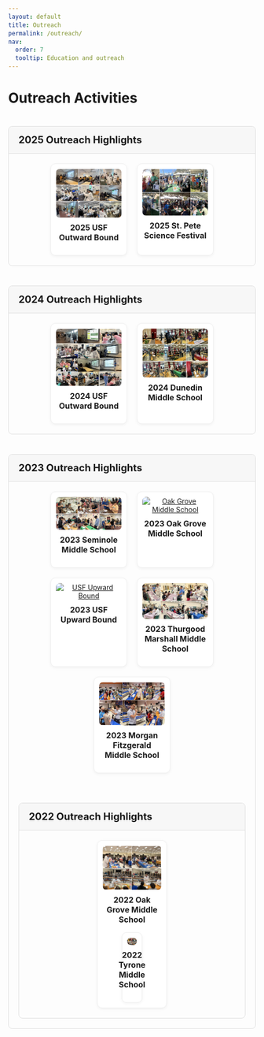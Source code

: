 ```yaml
---
layout: default
title: Outreach
permalink: /outreach/
nav:
  order: 7
  tooltip: Education and outreach
---
```


<!-- STYLES -->
<style>
.media-section {
  margin-top: 40px;
  border: 1px solid #ddd;
  border-radius: 8px;
  overflow: hidden;
}

.media-header {
  font-size: 20px;
  font-weight: bold;
  background-color: #f7f7f7;
  padding: 15px 20px;
  cursor: pointer;
  border-bottom: 1px solid #ddd;
}

.media-grid {
  display: flex;
  flex-wrap: wrap;
  gap: 20px;
  padding: 20px;
  justify-content: center;
}

.media-item {
  display: flex;
  flex-direction: column;
  align-items: center;
  flex: 1 1 calc(33.333% - 20px);
  max-width: calc(33.333% - 20px);
  border: 1px solid #eee;
  padding: 10px;
  border-radius: 10px;
  box-shadow: 0 2px 6px rgba(0,0,0,0.05);
  background-color: #fff;
  text-align: center;
}

@media (max-width: 768px) {
  .media-item {
    flex: 1 1 calc(50% - 20px);
    max-width: calc(50% - 20px);
  }
}

@media (max-width: 480px) {
  .media-item {
    flex: 1 1 100%;
    max-width: 100%;
  }
}

.media-item img,
.media-item video {
  max-width: 100%;
  height: auto;
  border-radius: 8px;
  display: block;
  margin: 0 auto;
}

.media-item h3 {
  margin-top: 10px;
  font-size: 16px;
}
</style>

<!-- LIGHTBOX2 SUPPORT -->
<link href="https://cdn.jsdelivr.net/npm/lightbox2@2/dist/css/lightbox.min.css" rel="stylesheet">
<script src="https://cdn.jsdelivr.net/npm/lightbox2@2/dist/js/lightbox-plus-jquery.min.js"></script>

<!-- TOGGLE SCRIPT -->
<script>
document.addEventListener("DOMContentLoaded", function () {
  const headers = document.querySelectorAll(".media-header");
  headers.forEach(header => {
    header.addEventListener("click", function () {
      const content = this.nextElementSibling;
      content.style.display = content.style.display === "none" ? "flex" : "none";
    });
  });
});
</script>

<h1>Outreach Activities</h1>

<!-- 2025 -->
<div class="media-section">
  <div class="media-header">2025 Outreach Highlights</div>
  <div class="media-grid">
    <div class="media-item">
      <a href="/assets/media/2025.07.07.png" data-lightbox="group-2025" data-title="2025-07.07">
        <img src="/assets/media/2025.07.07.png" alt="USF Outward Bound" loading="lazy">
      </a>
      <h3>2025 USF Outward Bound</h3>
    </div>
    <div class="media-item">
      <a href="/assets/media/2025.02.08.png" data-lightbox="group-2025" data-title="St. Pete Science Festival">
        <img src="/assets/media/2025.02.08.png" alt="St. Pete Science Festival" loading="lazy">
      </a>
      <h3>2025 St. Pete Science Festival</h3>
    </div>
  </div>
</div>

<!-- 2024 -->
<div class="media-section">
  <div class="media-header">2024 Outreach Highlights</div>
  <div class="media-grid">
    <div class="media-item">
      <a href="/assets/media/2024.07.01.png" data-lightbox="group-2024" data-title="USF Outward Bound">
        <img src="/assets/media/2024.07.01.png" alt="USF Outward Bound" loading="lazy">
      </a>
      <h3>2024 USF Outward Bound</h3>
    </div>
    <div class="media-item">
      <a href="/assets/media/2024.04.05.png" data-lightbox="group-2024" data-title="Dunedin Middle School">
        <img src="/assets/media/2024.04.05.png" alt="Dunedin Middle School" loading="lazy">
      </a>
      <h3>2024 Dunedin Middle School</h3>
    </div>
  </div>
</div>

<!-- 2023 -->
<div class="media-section">
  <div class="media-header">2023 Outreach Highlights</div>
  <div class="media-grid">
    <div class="media-item">
      <a href="/assets/media/2023.11.17.png" data-lightbox="group-2023" data-title="Seminole Middle School">
        <img src="/assets/media/2023.11.17.png" alt="Seminole Middle School" loading="lazy">
      </a>
      <h3>2023 Seminole Middle School</h3>
    </div>
    <div class="media-item">
      <a href="/assets/media/2023.10.27.png" data-lightbox="group-2023" data-title="Oak Grove Middle School">
        <img src="/assets/media/2023.10.27.png" alt="Oak Grove Middle School" loading="lazy">
      </a>
      <h3>2023 Oak Grove Middle School</h3>
    </div>
    <div class="media-item">
      <a href="/assets/media/07.05.2023.png" data-lightbox="group-2023" data-title="USF Upward Bound">
        <img src="/assets/media/07.05.2023.png" alt="USF Upward Bound" loading="lazy">
      </a>
      <h3>2023 USF Upward Bound</h3>
    </div>
    <div class="media-item">
      <a href="/assets/media/2023.3.31.png" data-lightbox="group-2023" data-title="Thurgood Marshall Middle School">
        <img src="/assets/media/2023.3.31.png" alt="Thurgood Marshall Middle School" loading="lazy">
      </a>
      <h3>2023 Thurgood Marshall Middle School</h3>
    </div>
    <div class="media-item">
      <a href="/assets/media/2023.02.24.png" data-lightbox="group-2023" data-title="Morgan Fitzgerald Middle School">
        <img src="/assets/media/2023.02.24.png" alt="Morgan Fitzgerald Middle School" loading="lazy">
      </a>
      <h3>2023 Morgan Fitzgerald Middle School</h3>
    </div>
<!-- 2022 -->
<div class="media-section">
  <div class="media-header">2022 Outreach Highlights</div>
  <div class="media-grid">
    <div class="media-item">
      <a href="/assets/media/2022.11.18.png" data-lightbox="group-2023" data-title="Oak Grove Middle School">
        <img src="/assets/media/2022.11.18.png" alt="Oak Grove Middle School" loading="lazy">
      </a>
          <h3>2022 Oak Grove Middle School</h3>
    <div class="media-item">
      <a href="/assets/media/2022.10.14.png" data-lightbox="group-2023" data-title="Tyrone Middle School">
        <img src="/assets/media/2022.10.14.png" alt="Tyrone Middle School" loading="lazy">
      </a>
      <h3>2022 Tyrone Middle School</h3>
    </div>
  </div>
</div>
